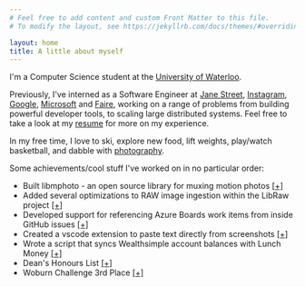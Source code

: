 ```yaml
---
# Feel free to add content and custom Front Matter to this file.
# To modify the layout, see https://jekyllrb.com/docs/themes/#overriding-theme-defaults

layout: home
title: A little about myself
---
```


I'm a Computer Science student at the [University of Waterloo](https://uwaterloo.ca).

Previously, I've interned as a Software Engineer at [Jane Street](https://janestreet.com), [Instagram](https://instagram.com), [Google](https://google.com), [Microsoft](https://microsoft.com) and [Faire](https://faire.com), working on a range of problems from building powerful developer tools, to scaling large distributed systems. Feel free to take a look at my [resume](/Resume.pdf) for more on my experience.

In my free time, I love to ski, explore new food, lift weights, play/watch basketball, and dabble with [photography](https://vsco.co/jamiepinheiro).

Some achievements/cool stuff I've worked on in no particular order:
 - Built libmphoto - an open source library for muxing motion photos [[+]](https://github.com/googleinterns/libmphoto)
 - Added several optimizations to RAW image ingestion within the LibRaw project [[+]](https://www.libraw.org/news/libraw-0-20-2-Release?page=1)
 - Developed support for referencing Azure Boards work items from inside GitHub issues [[+]](https://mobile.twitter.com/alexcnichols/status/1118170956860551169)
 - Created a vscode extension to paste text directly from screenshots [[+]](https://marketplace.visualstudio.com/items?itemName=jamiepinheiro.paste-from-screenshot)
 - Wrote a script that syncs Wealthsimple account balances with Lunch Money [[+]](https://lunchmoney.dev/#auto-importers)
 - Dean's Honours List [[+]](https://uwaterloo.ca/math/current-undergraduates/funding-and-awards/deans-honours-list/fall-2017-term)
 - Woburn Challenge 3rd Place [[+]](https://static1.squarespace.com/static/5602365be4b02ead4f1620e0/t/562c076ce4b01024eb5ffc90/1445726060992/wc-2015-16-round1-results.pdf)
